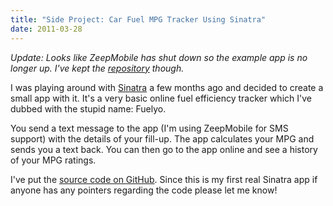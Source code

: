 ```yaml
---
title: "Side Project: Car Fuel MPG Tracker Using Sinatra"
date: 2011-03-28
---
```

*Update: Looks like ZeepMobile has shut down so the example app is no longer up. I've kept the [repository](https://github.com/bnadlerjr/fuelyo) though.*

<p>I was playing around with <a href="http://www.sinatrarb.com/">Sinatra</a> a
few months ago and decided to create a small app with it. It's a very basic
online fuel efficiency tracker which I've dubbed with the stupid name: Fuelyo.</p>
<p>You send a text message to the app (I'm using ZeepMobile for SMS support) with the
details of your fill-up. The app calculates your MPG and sends you a text back.
You can then go to the app online and see a history of your MPG ratings.</p>
<p>I've put the <a href="https://github.com/bnadlerjr/fuelyo">source code on GitHub</a>. Since this is my first real Sinatra app if anyone has any pointers
regarding the code please let me know!</p>
